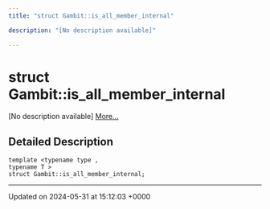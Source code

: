 ```yaml
---
title: "struct Gambit::is_all_member_internal"

description: "[No description available]"

---
```


# struct Gambit::is_all_member_internal



[No description available] [More...](#detailed-description)

## Detailed Description

```
template <typename type ,
typename T >
struct Gambit::is_all_member_internal;
```

-------------------------------

Updated on 2024-05-31 at 15:12:03 +0000